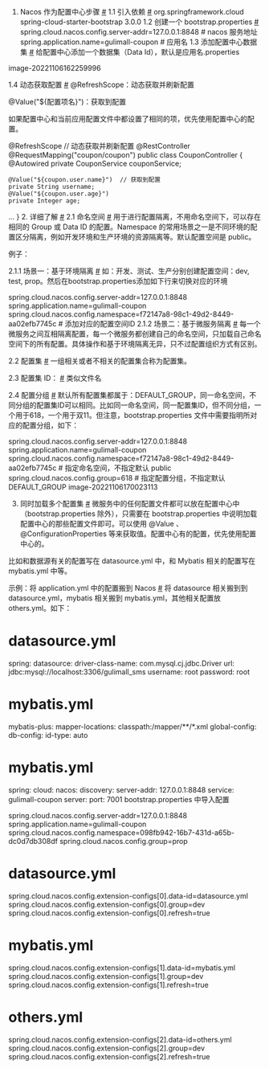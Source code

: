 1. Nacos 作为配置中心步骤 [#](https://pp-tt.github.io/notes/spring/nacos-%E9%85%8D%E7%BD%AE%E4%B8%AD%E5%BF%83/#1-nacos-%e4%bd%9c%e4%b8%ba%e9%85%8d%e7%bd%ae%e4%b8%ad%e5%bf%83%e6%ad%a5%e9%aa%a4)
1.1 引入依赖 [#](https://pp-tt.github.io/notes/spring/nacos-%E9%85%8D%E7%BD%AE%E4%B8%AD%E5%BF%83/#11-%e5%bc%95%e5%85%a5%e4%be%9d%e8%b5%96)
        <dependency>
            <groupId>org.springframework.cloud</groupId>
            <artifactId>spring-cloud-starter-bootstrap</artifactId>
            <version>3.0.0</version>
        </dependency>
1.2 创建一个 bootstrap.properties [#](https://pp-tt.github.io/notes/spring/nacos-%E9%85%8D%E7%BD%AE%E4%B8%AD%E5%BF%83/#12-%e5%88%9b%e5%bb%ba%e4%b8%80%e4%b8%aa-bootstrapproperties)
spring.cloud.nacos.config.server-addr=127.0.0.1:8848 # nacos 服务地址
spring.application.name=gulimall-coupon  # 应用名
1.3 添加配置中心数据集 [#](https://pp-tt.github.io/notes/spring/nacos-%E9%85%8D%E7%BD%AE%E4%B8%AD%E5%BF%83/#13-%e6%b7%bb%e5%8a%a0%e9%85%8d%e7%bd%ae%e4%b8%ad%e5%bf%83%e6%95%b0%e6%8d%ae%e9%9b%86)
给配置中心添加一个数据集（Data Id），默认是应用名.properties

image-20221106162259996

1.4 动态获取配置 [#](https://pp-tt.github.io/notes/spring/nacos-%E9%85%8D%E7%BD%AE%E4%B8%AD%E5%BF%83/#14-%e5%8a%a8%e6%80%81%e8%8e%b7%e5%8f%96%e9%85%8d%e7%bd%ae)
@RefreshScope：动态获取并刷新配置

@Value("${配置项名}")：获取到配置

如果配置中心和当前应用配置文件中都设置了相同的项，优先使用配置中心的配置。

@RefreshScope			// 动态获取并刷新配置
@RestController
@RequestMapping("coupon/coupon")
public class CouponController {
    @Autowired
    private CouponService couponService;

    @Value("${coupon.user.name}")  // 获取到配置
    private String username;
    @Value("${coupon.user.age}")
    private Integer age;
  ...
}
2. 详细了解 [#](https://pp-tt.github.io/notes/spring/nacos-%E9%85%8D%E7%BD%AE%E4%B8%AD%E5%BF%83/#2-%e8%af%a6%e7%bb%86%e4%ba%86%e8%a7%a3)
2.1 命名空间 [#](https://pp-tt.github.io/notes/spring/nacos-%E9%85%8D%E7%BD%AE%E4%B8%AD%E5%BF%83/#21-%e5%91%bd%e5%90%8d%e7%a9%ba%e9%97%b4)
用于进行配置隔离，不用命名空间下，可以存在相同的 Group 或 Data ID 的配置。Namespace 的常用场景之一是不同环境的配置区分隔离，例如开发环境和生产环境的资源隔离等。默认配置空间是 public。

例子：

2.1.1 场景一：基于环境隔离 [#](https://pp-tt.github.io/notes/spring/nacos-%E9%85%8D%E7%BD%AE%E4%B8%AD%E5%BF%83/#211-%e5%9c%ba%e6%99%af%e4%b8%80%e5%9f%ba%e4%ba%8e%e7%8e%af%e5%a2%83%e9%9a%94%e7%a6%bb)
如：开发、测试、生产分别创建配置空间：dev, test, prop。然后在bootstrap.properties添加如下行来切换对应的环境

spring.cloud.nacos.config.server-addr=127.0.0.1:8848
spring.application.name=gulimall-coupon
spring.cloud.nacos.config.namespace=f72147a8-98c1-49d2-8449-aa02efb7745c  # 添加对应的配置空间ID
2.1.2 场景二：基于微服务隔离 [#](https://pp-tt.github.io/notes/spring/nacos-%E9%85%8D%E7%BD%AE%E4%B8%AD%E5%BF%83/#212-%e5%9c%ba%e6%99%af%e4%ba%8c%e5%9f%ba%e4%ba%8e%e5%be%ae%e6%9c%8d%e5%8a%a1%e9%9a%94%e7%a6%bb)
每一个微服务之间互相隔离配置，每一个微服务都创建自己的命名空间，只加载自己命名空间下的所有配置。具体操作和基于环境隔离无异，只不过配置组织方式有区别。

2.2 配置集 [#](https://pp-tt.github.io/notes/spring/nacos-%E9%85%8D%E7%BD%AE%E4%B8%AD%E5%BF%83/#22-%e9%85%8d%e7%bd%ae%e9%9b%86)
一组相关或者不相关的配置集合称为配置集。

2.3 配置集 ID： [#](https://pp-tt.github.io/notes/spring/nacos-%E9%85%8D%E7%BD%AE%E4%B8%AD%E5%BF%83/#23-%e9%85%8d%e7%bd%ae%e9%9b%86-id)
类似文件名

2.4 配置分组 [#](https://pp-tt.github.io/notes/spring/nacos-%E9%85%8D%E7%BD%AE%E4%B8%AD%E5%BF%83/#24-%e9%85%8d%e7%bd%ae%e5%88%86%e7%bb%84)
默认所有配置集都属于：DEFAULT_GROUP，同一命名空间，不同分组的配置集ID可以相同。比如同一命名空间，同一配置集ID，但不同分组，一个用于618，一个用于双11。但注意，bootstrap.properties 文件中需要指明所对应的配置分组，如下：

spring.cloud.nacos.config.server-addr=127.0.0.1:8848
spring.application.name=gulimall-coupon
spring.cloud.nacos.config.namespace=f72147a8-98c1-49d2-8449-aa02efb7745c # 指定命名空间，不指定默认 public
spring.cloud.nacos.config.group=618   # 指定配置分组，不指定默认 DEFAULT_GROUP
image-20221106170023113

3. 同时加载多个配置集 [#](https://pp-tt.github.io/notes/spring/nacos-%E9%85%8D%E7%BD%AE%E4%B8%AD%E5%BF%83/#3-%e5%90%8c%e6%97%b6%e5%8a%a0%e8%bd%bd%e5%a4%9a%e4%b8%aa%e9%85%8d%e7%bd%ae%e9%9b%86)
微服务中的任何配置文件都可以放在配置中心中（bootstrap.properties 除外），只需要在 bootstrap.properties 中说明加载配置中心的那些配置文件即可。可以使用 @Value 、@ConfigurationProperties 等来获取值。配置中心有的配置，优先使用配置中心的。

比如和数据源有关的配置写在 datasource.yml 中，和 Mybatis 相关的配置写在 mybatis.yml 中等。

示例：将 application.yml 中的配置搬到 Nacos [#](https://pp-tt.github.io/notes/spring/nacos-%E9%85%8D%E7%BD%AE%E4%B8%AD%E5%BF%83/#%e7%a4%ba%e4%be%8b%e5%b0%86-applicationyml-%e4%b8%ad%e7%9a%84%e9%85%8d%e7%bd%ae%e6%90%ac%e5%88%b0-nacos)
将 datasource 相关搬到到 datasource.yml，mybatis 相关搬到 mybatis.yml，其他相关配置放 others.yml。如下：

# datasource.yml
spring:
  datasource:
    driver-class-name: com.mysql.cj.jdbc.Driver
    url: jdbc:mysql://localhost:3306/gulimall_sms
    username: root
    password: root

# mybatis.yml
mybatis-plus:
  mapper-locations: classpath:/mapper/**/*.xml
  global-config:
    db-config:
      id-type: auto
            
# mybatis.yml
spring:
  cloud:
    nacos:
      discovery:
        server-addr: 127.0.0.1:8848
        service: gulimall-coupon
server:
  port: 7001
bootstrap.properties 中导入配置

spring.cloud.nacos.config.server-addr=127.0.0.1:8848
spring.application.name=gulimall-coupon
spring.cloud.nacos.config.namespace=098fb942-16b7-431d-a65b-dc0d7db308df
spring.cloud.nacos.config.group=prop

# datasource.yml
spring.cloud.nacos.config.extension-configs[0].data-id=datasource.yml
spring.cloud.nacos.config.extension-configs[0].group=dev
spring.cloud.nacos.config.extension-configs[0].refresh=true
# mybatis.yml
spring.cloud.nacos.config.extension-configs[1].data-id=mybatis.yml
spring.cloud.nacos.config.extension-configs[1].group=dev
spring.cloud.nacos.config.extension-configs[1].refresh=true
# others.yml
spring.cloud.nacos.config.extension-configs[2].data-id=others.yml
spring.cloud.nacos.config.extension-configs[2].group=dev
spring.cloud.nacos.config.extension-configs[2].refresh=true